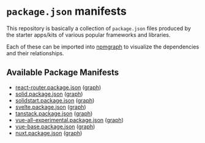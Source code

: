 # `package.json` manifests

This repository is basically a collection of `package.json` files produced by the starter apps/kits of various popular frameworks and libraries.

Each of these can be imported into [npmgraph](https://npmgraph.js.org) to visualize the dependencies and their relationships.

## Available Package Manifests

- [react-router.package.json](react-router.package.json) ([graph](https://npmgraph.js.org/?q=https%3A%2F%2Fgithub.com%2F43081j%2Fpackage-json-snapshots%2Fblob%2Fmain%2Freact-router.package.json#deps=devDependencies))
- [solid.package.json](solid.package.json) ([graph](https://npmgraph.js.org/?q=https%3A%2F%2Fgithub.com%2F43081j%2Fpackage-json-snapshots%2Fblob%2Fmain%2Fsolid.package.json#deps=devDependencies))
- [solidstart.package.json](solidstart.package.json) ([graph](https://npmgraph.js.org/?q=https%3A%2F%2Fgithub.com%2F43081j%2Fpackage-json-snapshots%2Fblob%2Fmain%2Fsolidstart.package.json#deps=devDependencies))
- [svelte.package.json](svelte.package.json) ([graph](https://npmgraph.js.org/?q=https%3A%2F%2Fgithub.com%2F43081j%2Fpackage-json-snapshots%2Fblob%2Fmain%2Fsvelte.package.json#deps=devDependencies))
- [tanstack.package.json](tanstack.package.json) ([graph](https://npmgraph.js.org/?q=https%3A%2F%2Fgithub.com%2F43081j%2Fpackage-json-snapshots%2Fblob%2Fmain%2Ftanstack.package.json#deps=devDependencies))
- [vue-all-experimental.package.json](vue-all-experimental.package.json) ([graph](https://npmgraph.js.org/?q=https%3A%2F%2Fgithub.com%2F43081j%2Fpackage-json-snapshots%2Fblob%2Fmain%2Fvue-all-experimental.package.json#deps=devDependencies))
- [vue-base.package.json](vue-base.package.json) ([graph](https://npmgraph.js.org/?q=https%3A%2F%2Fgithub.com%2F43081j%2Fpackage-json-snapshots%2Fblob%2Fmain%2Fvue-base.package.json#deps=devDependencies))
- [nuxt.package.json](nuxt.package.json) ([graph](https://npmgraph.js.org/?q=https%3A%2F%2Fgithub.com%2F43081j%2Fpackage-json-snapshots%2Fblob%2Fmain%2Fnuxt.package.json#deps=devDependencies))